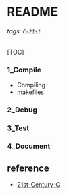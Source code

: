 # README
###### tags: `C-21st`
[TOC]
### 1_Compile
- Compiling
- makefiles
### 2_Debug
### 3_Test
### 4_Document

## reference
- [21st-Century-C](https://github.com/b-k/21st-Century-Examples)